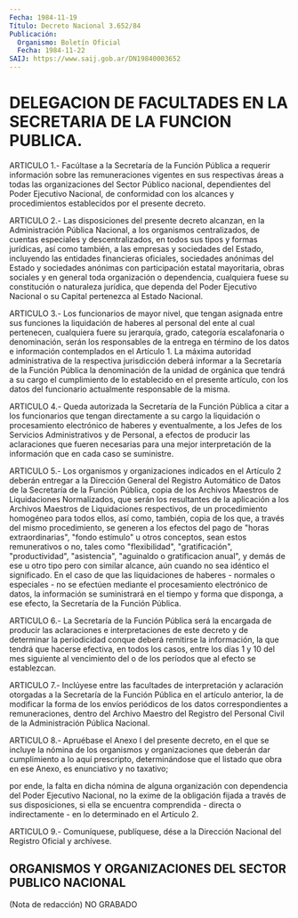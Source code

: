 ```yaml
---
Fecha: 1984-11-19
Título: Decreto Nacional 3.652/84
Publicación:
  Organismo: Boletín Oficial
  Fecha: 1984-11-22
SAIJ: https://www.saij.gob.ar/DN19840003652
---
```

# DELEGACION DE FACULTADES EN LA SECRETARIA DE LA FUNCION PUBLICA.

<a id="1"></a>
ARTICULO  1.-  Facúltase  a  la  Secretaría de la Función Pública a requerir  información  sobre  las remuneraciones  vigentes  en  sus respectivas  áreas a todas las organizaciones  del  Sector  Público nacional, dependientes del Poder Ejecutivo Nacional, de conformidad con  los  alcances y procedimientos establecidos por el presente decreto.

<a id="2"></a>
ARTICULO  2.-  Las  disposiciones del presente decreto alcanzan, en la Administración Pública Nacional, a los organismos centralizados, de cuentas  especiales  y descentralizados, en todos sus tipos y formas jurídicas, así como también,  a  las  empresas y sociedades    del  Estado,  incluyendo  las  entidades  financieras oficiales, sociedades  anónimas  del  Estado  y sociedades anónimas con participación estatal mayoritaria, obras sociales  y en general toda  organización  o dependencia, cualquiera fuese su constitución o naturaleza jurídica,  que  dependa del Poder Ejecutivo Nacional o su Capital pertenezca al Estado Nacional.

<a id="3"></a>
ARTICULO  3.-  Los funcionarios de mayor nivel, que tengan asignada entre sus funciones  la liquidación de haberes al personal del ente al  cual  pertenecen,  cualquiera    fuere   su  jerarquía,  grado, categoría escalafonaria o denominación, serán  los  responsables de la  entrega  en término de los datos e información contemplados  en el Artículo 1.  La máxima autoridad administrativa de la respectiva jurisdicción deberá  informar a la Secretaría de la Función Pública la denominación de la  unidad  de orgánica que tendrá a su cargo el cumplimiento de lo establecido en  el  presente  artículo,  con los datos    del  funcionario  actualmente  responsable  de  la  misma.

<a id="4"></a>
ARTICULO  4.-  Queda autorizada la Secretaría de la Función Pública a citar a los funcionarios  que  tengan  directamente a su cargo la liquidación o procesamiento electrónico de haberes y eventualmente, a los Jefes de los Servicios  Administrativos  y  de Personal,  a  efectos  de  producir  las  aclaraciones  que  fueren necesarias  para una mejor interpretación de la información que  en cada caso se suministre.

<a id="5"></a>
ARTICULO  5.-  Los  organismos  y  organizaciones  indicados  en el Artículo  2  deberán  entregar  a la Dirección General del Registro Automático de Datos de la Secretaría  de  la Función Pública, copia de los Archivos Maestros de Liquidaciones Normalizados,  que  serán los  resultantes  de  la  aplicación  a  los  Archivos  Maestros de Liquidaciones  respectivos,  de  un  procedimiento  homogéneo  para todos  ellos,  así  como,  también, copia de los que, a través  del mismo procedimiento, se generen  a  los  efectos del pago de "horas extraordinarias", "fondo estímulo" u otros  conceptos,  sean  estos remunerativos  o  no,  tales  como "flexibilidad", "gratificación", "productividad", "asistencia",  "aguinaldo  o gratificacion anual", y demás de ese u otro tipo pero con similar alcance,  aún cuando no sea  idéntico  el  significado. En el caso de que las liquidaciones de haberes - normales  o  especiales  -  no se efectúen mediante el procesamiento electrónico de datos, la información  se suministrará en  el tiempo y forma que disponga, a ese efecto, la Secretaría  de la Función Pública.

<a id="6"></a>
ARTICULO  6.- La Secretaría de la Función Pública será la encargada de producir  las  aclaraciones e interpretaciones de este decreto y de  determinar  la  periodicidad    conque    deberá  remitirse  la información,  la  que  tendrá que hacerse efectiva,  en  todos  los casos, entre los días 1  y  10 del mes siguiente al vencimiento del o de los períodos que al efecto se establezcan.

<a id="7"></a>
ARTICULO  7.-  Inclúyese  entre  las facultades de interpretación y aclaración otorgadas a la Secretaría  de  la  Función Pública en el artículo  anterior,  la  de  modificar  la  forma  de   los  envíos periódicos  de los datos correspondientes a remuneraciones,  dentro del  Archivo  Maestro   del  Registro  del  Personal  Civil  de  la Administración Pública Nacional.

<a id="8"></a>
ARTICULO  8.-  Apruébase el Anexo I del presente decreto, en el que se  incluye  la nómina  de  los  organismos  y  organizaciones  que deberán dar cumplimiento  a  lo aquí prescripto, determinándose que el listado que obra en ese Anexo,  es  enunciativo  y  no taxativo;

por  ende,  la  falta  en  dicha nómina de alguna organización  con dependencia  del  Poder Ejecutivo  Nacional,  no  la  exime  de  la obligación  fijada a  través  de  sus  disposiciones,  si  ella  se encuentra  comprendida    -   directa  o  indirectamente  -  en  lo determinado en el Artículo 2.

<a id="9"></a>
ARTICULO  9.- Comuníquese, publíquese, dése a la Dirección Nacional del Registro Oficial y archívese.

## ORGANISMOS Y ORGANIZACIONES DEL SECTOR PUBLICO NACIONAL

<a id="1"></a>
(Nota de redacción) NO GRABADO